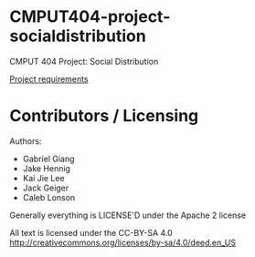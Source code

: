 CMPUT404-project-socialdistribution
===================================

CMPUT 404 Project: Social Distribution

[Project requirements](https://github.com/uofa-cmput404/project-socialdistribution/blob/master/project.org) 

Contributors / Licensing
========================

Authors:
    
* Gabriel Giang
* Jake Hennig
* Kai Jie Lee
* Jack Geiger
* Caleb Lonson

Generally everything is LICENSE'D under the Apache 2 license

All text is licensed under the CC-BY-SA 4.0 http://creativecommons.org/licenses/by-sa/4.0/deed.en_US
